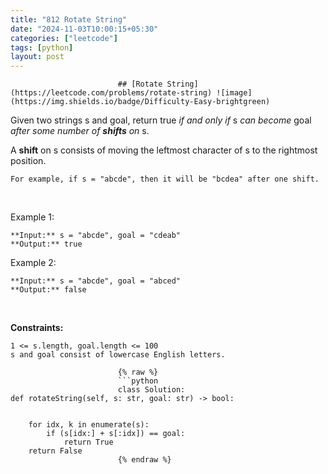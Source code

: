 ```yaml
---
title: "812 Rotate String"
date: "2024-11-03T10:00:15+05:30"
categories: ["leetcode"]
tags: [python]
layout: post
---
```



                            ## [Rotate String](https://leetcode.com/problems/rotate-string) ![image](https://img.shields.io/badge/Difficulty-Easy-brightgreen)

Given two strings s and goal, return true *if and only if* s *can become* goal *after some number of **shifts** on* s.

A **shift** on s consists of moving the leftmost character of s to the rightmost position.

	For example, if s = "abcde", then it will be "bcdea" after one shift.

 

Example 1:

```
**Input:** s = "abcde", goal = "cdeab"
**Output:** true

```

Example 2:

```
**Input:** s = "abcde", goal = "abced"
**Output:** false

```

 

**Constraints:**

	1 <= s.length, goal.length <= 100
	s and goal consist of lowercase English letters.

                            {% raw %}
                            ```python
                            class Solution:
    def rotateString(self, s: str, goal: str) -> bool:
        

        for idx, k in enumerate(s):
            if (s[idx:] + s[:idx]) == goal:
                return True
        return False
                            {% endraw %}
                            
